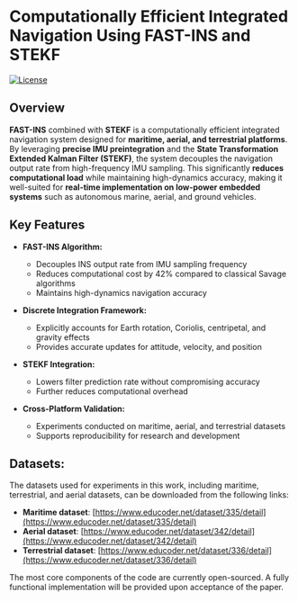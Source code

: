 # Computationally Efficient Integrated Navigation Using FAST-INS and STEKF

[![License](https://img.shields.io/badge/license-MIT-blue.svg)](LICENSE)

## Overview

**FAST-INS** combined with **STEKF** is a computationally efficient integrated navigation system designed for **maritime, aerial, and terrestrial platforms**. By leveraging **precise IMU preintegration** and the **State Transformation Extended Kalman Filter (STEKF)**, the system decouples the navigation output rate from high-frequency IMU sampling. This significantly **reduces computational load** while maintaining high-dynamics accuracy, making it well-suited for **real-time implementation on low-power embedded systems** such as autonomous marine, aerial, and ground vehicles.

## Key Features

- **FAST-INS Algorithm:**  
  - Decouples INS output rate from IMU sampling frequency  
  - Reduces computational cost by 42% compared to classical Savage algorithms  
  - Maintains high-dynamics navigation accuracy  

- **Discrete Integration Framework:**  
  - Explicitly accounts for Earth rotation, Coriolis, centripetal, and gravity effects  
  - Provides accurate updates for attitude, velocity, and position  

- **STEKF Integration:**  
  - Lowers filter prediction rate without compromising accuracy  
  - Further reduces computational overhead  

- **Cross-Platform Validation:**  
  - Experiments conducted on maritime, aerial, and terrestrial datasets  
  - Supports reproducibility for research and development  

## Datasets:
The datasets used for experiments in this work, including maritime, terrestrial, and aerial datasets, can be downloaded from the following links:
- **Maritime dataset**: [https://www.educoder.net/dataset/335/detail](https://www.educoder.net/dataset/335/detail)
- **Aerial dataset**: [https://www.educoder.net/dataset/342/detail](https://www.educoder.net/dataset/342/detail)
- **Terrestrial dataset**: [https://www.educoder.net/dataset/336/detail](https://www.educoder.net/dataset/336/detail)

The most core components of the code are currently open-sourced. A fully functional implementation will be provided upon acceptance of the paper.
